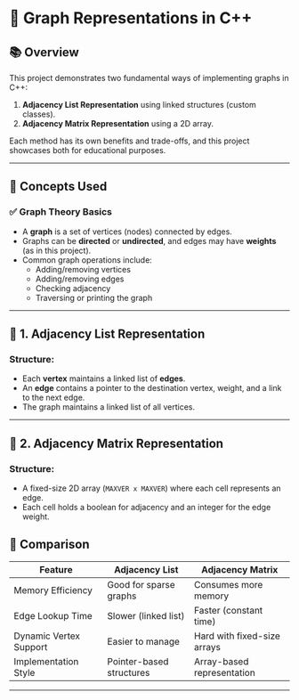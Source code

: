 # 🧠 Graph Representations in C++

## 📚 Overview

This project demonstrates two fundamental ways of implementing graphs in C++:

1. **Adjacency List Representation** using linked structures (custom classes).
2. **Adjacency Matrix Representation** using a 2D array.

Each method has its own benefits and trade-offs, and this project showcases both for educational purposes.

---

## 🧩 Concepts Used

### ✅ Graph Theory Basics
- A **graph** is a set of vertices (nodes) connected by edges.
- Graphs can be **directed** or **undirected**, and edges may have **weights** (as in this project).
- Common graph operations include:
  - Adding/removing vertices
  - Adding/removing edges
  - Checking adjacency
  - Traversing or printing the graph

---

## 📎 1. Adjacency List Representation

### Structure:
- Each **vertex** maintains a linked list of **edges**.
- An **edge** contains a pointer to the destination vertex, weight, and a link to the next edge.
- The graph maintains a linked list of all vertices.

---

## 📎 2. Adjacency Matrix Representation

### Structure:
- A fixed-size 2D array (`MAXVER x MAXVER`) where each cell represents an edge.
- Each cell holds a boolean for adjacency and an integer for the edge weight.


## 🔁 Comparison

| Feature                 | Adjacency List            | Adjacency Matrix            |
|------------------------|---------------------------|-----------------------------|
| Memory Efficiency      | Good for sparse graphs    | Consumes more memory        |
| Edge Lookup Time       | Slower (linked list)      | Faster (constant time)      |
| Dynamic Vertex Support | Easier to manage          | Hard with fixed-size arrays |
| Implementation Style   | Pointer-based structures  | Array-based representation  |

---

